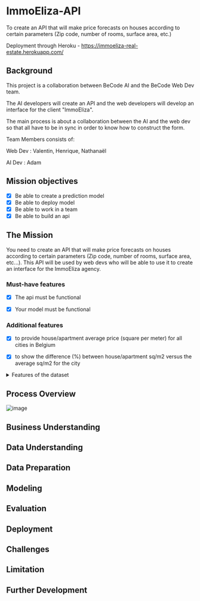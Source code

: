 # ImmoEliza-API

To create an API that will make price forecasts on houses according to certain parameters (Zip code, number of rooms, surface area, etc.)

Deployment through Heroku - https://immoeliza-real-estate.herokuapp.com/


## Background

This project is a collaboration between BeCode AI and the BeCode Web 
Dev team.

The AI developers will create an API and the web developers will develop an interface for the client "ImmoEliza". 

The main process is about a collaboration between the AI and the web dev so that all have to be in sync in order to know how to construct the form.

Team Members consists of: 

Web Dev : Valentin, Henrique, Nathanaël 

AI Dev 	: Adam 

    
## Mission objectives  

- [X] Be able to create a prediction model
- [X] Be able to deploy model
- [X] Be able to work in a team
- [X] Be able to build an api

## The Mission

You need to create an API that will make price forecasts on houses according to certain parameters (Zip code, number of rooms, surface area, etc...). This API will be used by web devs who will be able to use it to create an interface for the ImmoEliza agency.


### Must-have features

- [X] The api must be functional 
- [X] Your model must be functional


### Additional features

- [X] to provide house/apartment average price (square per meter) for all cities in Belgium
- [X] to show the difference (%) between house/apartment sq/m2 versus the average sq/m2 for the city



<details>
  <summary>Features of the dataset</summary>
 
- **postal_code** *str*: Postal code of city.
- **city_name** *str*: city names in Belgium.
- **number_of_rooms** *int*: The number of rooms of the property.
- **house_area** *int*: The area (m2) of the house (floors).
- **fully_equipped_kitchen** *str*: yes/no 
- **open_fire***str*: yes/no
- **terrace** *str*: yes/no
- **garden** *str*: yes/no
- **surface_of_the_land** *int*: The area (m2) of the land.
- **number_of_facadess** *int*: The number of facades (0 to 4).
- **swimming_pool** *str*: yes/no
- **state_of_the_building** *str*: as new/good/just renovated/to renovate/unknown
- **construction_year** *int*: The property built's year.
 
Our target is:

- **price** *float*: Price (€) of the property.

</details>

## Process Overview

![image](https://user-images.githubusercontent.com/69633814/100321235-a696e580-2fc2-11eb-9f09-36423760b5b4.png)

## Business Understanding 


## Data Understanding


## Data Preparation


## Modeling


## Evaluation


## Deployment


## Challenges


## Limitation


## Further Development






